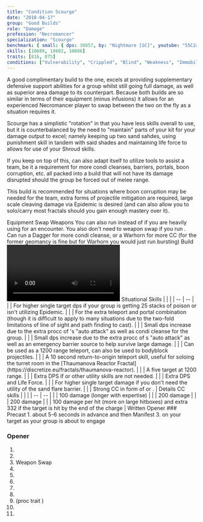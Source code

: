 ```yaml
---
title: "Condition Scourge"
date: "2018-04-17"
group: "Good Builds"
role: "Damage"
profession: "Necromancer"
specialization: "Scourge"
benchmark: { small: { dps: 30057, by: "Nightmare [SC]", youtube: "55C2a5ITXfo"}}
skills: [10689, 10602, 10606]
traits: [816, 875]
conditions: ["Vulnerability", "Crippled", "Blind", "Weakness", "Immobile"]
---
```


A good complimentary build to the <Specialization name="reaper" prefix="Condition"/> one, <Specialization name="Scourge" prefix="Condition"/> excels at providing supplementary defensive support abilities for a group whilst still going full damage, as well as superior area damage to its <Specialization name="reaper" prefix="Condition"/> counterpart. Because both builds are so similar in terms of their equipment (minus infusions) it allows for an experienced Necromancer player to swap between the two on the fly as a situation requires it. 

Scourge has a simplistic "rotation" in that you have less skills overall to use, but it is counterbalanced by the need to "maintain" parts of your kit for your damage output to excel; namely keeping up two sand sahdes, using punishment skill in tandem with said shades and maintaining life force to allows for use of your Shroud skills.

If you keep on top of this, <Specialization name="Scourge" prefix="Condition"/> can also adapt itself to utilize tools to assist a team, be it a requirement for more condi cleanses, barriers, portals, boon corruption, etc. all packed into a build that will not have its damage disrupted should the group be forced out of melee range.

This build is recommended for situations where boon corruption may be needed for the team, extra forms of projectile mitigation are required, large scale cleaving damage via
Epidemic is desired (and can also allow you to solo/carry most fractals should you gain enough mastery over it).

<Divider>
Equipment
</Divider>

<Grid>
<Column>
<Armor helmId="75770" helmRuneId="83502" helmRuneCount="6" helmAffix="Viper" helmRune="Renegade" shouldersId="73225" shouldersRuneId="83502" shouldersRuneCount="6" shouldersAffix="Viper" shouldersRune="Renegade" coatId="71436" coatRuneId="83502" coatRuneCount="6" coatAffix="Viper" coatRune="Renegade" glovesId="73852" glovesRuneId="83502" glovesRuneCount="6" glovesAffix="Viper" glovesRune="Renegade" leggingsId="75378" leggingsRuneId="83502" leggingsRuneCount="6" leggingsAffix="Viper" leggingsRune="Renegade" bootsId="74264" bootsRuneId="83502" bootsRuneCount="6" bootsAffix="Viper" bootsRune="Renegade"/>
</Column>

<Column>
<Weapons weapon1MainId="76688" weapon1MainSigil1Id="44950" weapon1MainSigil2Id="" weapon1MainType="Scepter" weapon1MainAffix="Viper" weapon1MainSigil1="Malice" weapon1MainSigil2="" weapon1OffId="empty" weapon1OffSigilId="" weapon1OffType="" weapon1OffAffix="Empty" weapon1OffSigil="" weapon2MainId="empty" weapon2MainSigil1Id="" weapon2MainType="" weapon2MainAffix="Empty" weapon2MainSigil1="" weapon2OffId="76271" weapon2OffSigilId="24605" weapon2OffType="Torch" weapon2OffAffix="Viper" weapon2OffSigil="Geomancy"/>

</Column>

<Column>
<Trinkets backItemId="79830" backItemStatId="1113" backItemAffix="Viper" accessory1Id="80002" accessory1StatId="1113" accessory1Affix="Viper" accessory2Id="79745" accessory2StatId="1113" accessory2Affix="Viper" amuletId="79980" amuletStatId="1113" amuletAffix="Viper" ring1Id="80793" ring1StatId="1113" ring1Affix="Viper" ring2Id="79710" ring2StatId="1113" ring2Affix="Viper"/>

<Consumables foodId="84550" utilityId="77567" infusionId="37130"/>
</Column>
<Card>
<CardHeader>
Swap Weapons
</CardHeader>
<CardContent>
You can also run <Item id="44944"/> instead of <Item id="24605"/> if you are heavily using <Skill id="10606"/> for an encounter. You also don't need to weapon swap if you run <Item id="44944"/>. Can run a Dagger for more condi cleanse, or a Warhorn for more CC (for the former geomancy is fine but for Warhorn you would just run bursting)
</CardContent>
</Card>
</Grid>

<Divider>
Build
</Divider>

<Grid>
<Column width="9">
<Traits traits1Id="39" traits1="Curses" traits1Selected="815,816,801" traits2Id="50" traits2="Soul Reaping" traits2Selected="875,861,905" traits3Id="60" traits3="Scourge" traits3Selected="2074,2067,2164"/>
<Skills weapon1Skill1="" weapon1Skill2="" weapon1Skill3="" weapon1Skill4="" weapon1Skill5="" utilitySkill1="43148" utilitySkill2="10689" utilitySkill3="10544" utilitySkill4="10606" utilitySkill5="10549"/>
<Video videoId="55C2a5ITXfo" videoTitle="30057 DPS by Nightmare [SC]"/>
</Column>
<Column>


<Card>
<CardHeader>
Situational Skills
</CardHeader>
<CardContent>
| | |
| -- | -- |
| <Skill id="40274" size="big" text="false"/> | For higher single target dps if your group is getting 25 stacks of poison or isn't utilizing Epidemic. |
| <Skill id="42917" size="big" text="false"/> | For the extra teleport and portal combination (though it is difficult to apply to many situations due to the two-fold limitations of line of sight and path finding to cast). |
| <Skill id="40813" size="big" text="false"/> | Small dps increase due to the extra procc of <Skill id="44946"/>'s "auto attack" as well as condi cleanse for the group. |
| <Skill id="43448" size="big" text="false"/> | Small dps increase due to the extra procc of <Skill id="44946"/>s "auto attack" as well as an emergency barrier source to help survive large damage. |
| <Skill id="10543" size="big" text="false"/> | Can be used as a 1200 range teleport, can also be used to bodyblock projectiles. |
| <Skill id="10685" size="big" text="false"/> | A 10 second return-to-origin teleport skill, useful for soloing the turret room in the [Thaumanova Reactor Fractal](https://discretize.eu/fractals/thaumanova-reactor). |
| <Skill id="10620" size="big" text="false"/> | A five target <Control name="pull"/> at 1200 range. |
| <Skill id="10533" size="big" text="false"/> | Extra DPS if <Skill id="10606"/> or other utility skills are not needed. |
| <Skill id="10589" size="big" text="false"/> | Extra DPS and Life Force. |
| <Skill id="10547" size="big" text="false"/> | For higher single target damage if you don't need the utility of the sand flare barrier. |
| <Skill id="10646" size="big" text="false"/> | Strong CC in form of <Control name="knockdown"/> or <Control name="launch"/>. |
</CardContent>
</Card>
</Column>
</Grid>

<Divider>
Details
</Divider>

<Grid>
<Column width="9">
<Card>
<CardHeader>
CC skills
</CardHeader>
<CardContent>
| | |
| -- | -- |
| <Skill id="44428"/> | 100 damage (longer with expertise) |
| <Skill id="44296"/> | 200 damage |
| <Skill id="10556"/> | 200 damage |
| <Skill id="10647"/> | 100 damage per hit (more on large hitboxes) and extra 332 if the target is hit by the end of the charge |
</CardContent>
</Card>
</Column>

<Column>
<Card>
<CardHeader>
Written Opener
</CardHeader>
<CardContent>
### Precast
1. <Skill id="43148"/> about 5-6 seconds in advance and then Manifest
3. <Skill id="44946"/> on your target as your group is about to engage

### Opener

1. <Skill id="40274"/>
2. <Skill id="44946"/>
3. Weapon Swap
4. <Skill id="45846"/>
5. <Skill id="10544"/>
6. <Skill id="44296"/>
7. <Skill id="10549"/>
8. <Skill id="10544"/>
9. <Skill id="44663"/> (proc trait <Trait id="2013" text="false"/>)
10. <Skill id="10709"/>
11. <Skill id="10532"/>
</CardContent>
</Card>


</Column>
</Grid>

  
